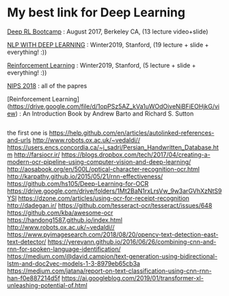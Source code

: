 # My best link for Deep Learning

[Deep RL Bootcamp](https://sites.google.com/view/deep-rl-bootcamp/lectures) : August 2017, Berkeley CA, (13 lecture video+slide)

[NLP WITH DEEP LEARNING](http://onlinehub.stanford.edu/cs224) : Winter2019, Stanford, (19 lecture + slide + everything! :))

[Reinforcement Learning](http://onlinehub.stanford.edu/cs234) : Winter2019, Stanford, (5 lecture + slide + everything! :))

[NIPS 2018](http://papers.nips.cc/book/advances-in-neural-information-processing-systems-31-2018) : all of the papres

[Reinforcement Learning] (https://drive.google.com/file/d/1opPSz5AZ_kVa1uWOdOiveNiBFiEOHjkG/view) : An Introduction Book by Andrew Barto and Richard S. Sutton


```
```


the first one is https://help.github.com/en/articles/autolinked-references-and-urls
http://www.robots.ox.ac.uk/~vedaldi//
https://users.encs.concordia.ca/~j_sadri/Persian_Handwritten_Database.htm
http://farsiocr.ir/
https://blogs.dropbox.com/tech/2017/04/creating-a-modern-ocr-pipeline-using-computer-vision-and-deep-learning/
http://aosabook.org/en/500L/optical-character-recognition-ocr.html
http://karpathy.github.io/2015/05/21/rnn-effectiveness/
https://github.com/hs105/Deep-Learning-for-OCR
https://drive.google.com/drive/folders/1Mt2BaN1rxLrsVw_9w3arGVhXzNtS9YSl
https://dzone.com/articles/using-ocr-for-receipt-recognition
http://dadegan.ir/
https://github.com/tesseract-ocr/tesseract/issues/648
https://github.com/kba/awesome-ocr
https://handong1587.github.io/index.html
http://www.robots.ox.ac.uk/~vedaldi//
https://www.pyimagesearch.com/2018/08/20/opencv-text-detection-east-text-detector/
https://yerevann.github.io/2016/06/26/combining-cnn-and-rnn-for-spoken-language-identification/
https://medium.com/@david.campion/text-generation-using-bidirectional-lstm-and-doc2vec-models-1-3-8979eb65cb3a
https://medium.com/jatana/report-on-text-classification-using-cnn-rnn-han-f0e887214d5f
https://ai.googleblog.com/2019/01/transformer-xl-unleashing-potential-of.html
